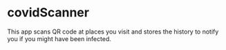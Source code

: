 # covidScanner

This app scans QR code at places you visit and stores the history to notify you if you might have been infected.


